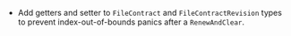- Add getters and setter to `FileContract` and `FileContractRevision` types to prevent index-out-of-bounds panics after a `RenewAndClear`.